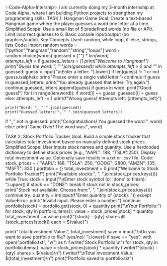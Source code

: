 ✨Code-Alpha-Intership✨
  I am currently doing my 3-month internship at Code Alpha, where I am building Python projects to strengthen my programming skills. 
TASK 1: Hangman Game
Goal: Create a text-based Hangman game where the player guesses a word one letter at a time.
Simplified Scope:
Use a small list of 5 predefined words (no file or API).
Limit incorrect guesses to 6.
Basic console input/output (no graphics/audio).
Key Concepts Used: random, while loop, if-else, strings, lists
Code:
import random
words = ["python","hangman","random","string","loops"]
word = random.choice(words)
guessed = ["_"] * len(word)  
attempts_left = 6
guessed_letters = []
print("Welcome to Hangman!")
print("Guess the word: ", " ".join(guessed))
while attempts_left > 0 and "_" in guessed:
    guess = input("\nEnter a letter: ").lower()
    if len(guess) != 1 or not guess.isalpha():
        print("Please enter a single valid letter.")
        continue
    if guess in guessed_letters:
        print("You already guessed that letter. Try again.")
        continue
    guessed_letters.append(guess)
    if guess in word:
        print("Good guess!")
        for i in range(len(word)):
            if word[i] == guess:
                guessed[i] = guess
    else:
        attempts_left -= 1
        print(f"Wrong guess! Attempts left: {attempts_left}")

    print("Word: ", " ".join(guessed))
    print("Guessed letters:", " ".join(guessed_letters))
if "_" not in guessed:
    print("Congratulations! You guessed the word:", word)
else:
    print("Game Over! The word was:", word)

TASK 2: Stock Portfolio Tracker
Goal: Build a simple stock tracker that calculates total investment based on manually defined stock prices.
Simplified Scope:
User inputs stock names and quantity.
Use a hardcoded dictionary to define stock prices (e.g., "AAPL": 188, "TSLA":250).
Display total investment value.
Optionally save results in a.txt or .csv file.
Code:
stock_prices = {
    "AAPL": 188,
    "TSLA": 250,
    "GOOG": 2800,
    "AMZN": 135,
    "MSFT": 330
}
portfolio = {}
total_investment = 0
print("Welcome to Stock Portfolio Tracker!")
print("Available stocks:", ", ".join(stock_prices.keys()))
while True:
    stock = input("\nEnter stock symbol (or 'done' to finish): ").upper()
    if stock == "DONE":
        break
    if stock not in stock_prices:
        print("Stock not available. Choose from:", ", ".join(stock_prices.keys()))
        continue
    try:
        quantity = int(input(f"Enter quantity of {stock}: "))
    except ValueError:
        print("Invalid input. Please enter a number.")
        continue
    portfolio[stock] = portfolio.get(stock, 0) + quantity
print("\nYour Portfolio:")
for stock, qty in portfolio.items():
    value = stock_prices[stock] * quantity
    total_investment += value
    print(f"{stock} - {qty} shares @ {stock_prices[stock]} each = ${value}")

print("Total Investment Value:", total_investment)
save = input("\nDo you want to save portfolio to file? (yes/no): ").lower()
if save == "yes":
    with open("portfolio.txt", "w") as f:
        f.write("Stock Portfolio:\n")
        for stock, qty in portfolio.items():
            value = stock_prices[stock] * quantity
            f.write(f"{stock} - {qty} shares = ${value}\n")
        f.write(f"\nTotal Investment Value: ${total_investment}\n")
    print("Portfolio saved to portfolio.txt")


